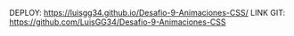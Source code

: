 DEPLOY: https://luisgg34.github.io/Desafio-9-Animaciones-CSS/
LINK GIT: https://github.com/LuisGG34/Desafio-9-Animaciones-CSS
